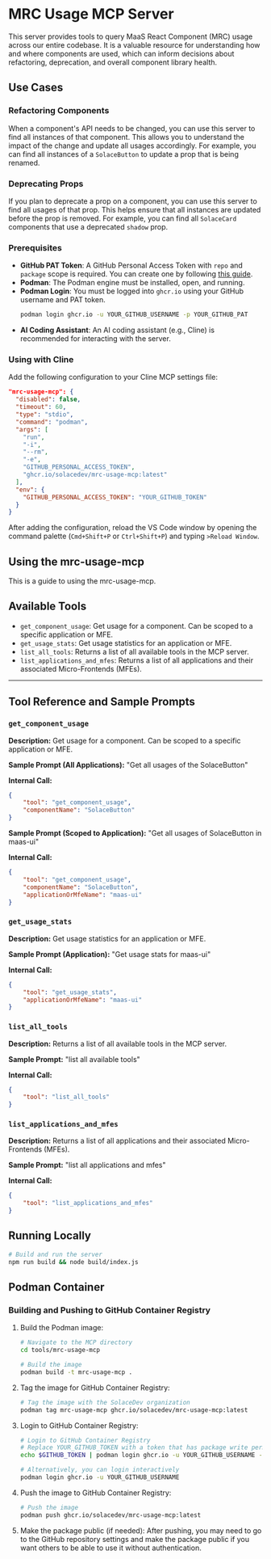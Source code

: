 # MRC Usage MCP Server

This server provides tools to query MaaS React Component (MRC) usage across our entire codebase. It is a valuable resource for understanding how and where components are used, which can inform decisions about refactoring, deprecation, and overall component library health.

## Use Cases

### Refactoring Components

When a component's API needs to be changed, you can use this server to find all instances of that component. This allows you to understand the impact of the change and update all usages accordingly. For example, you can find all instances of a `SolaceButton` to update a prop that is being renamed.

### Deprecating Props

If you plan to deprecate a prop on a component, you can use this server to find all usages of that prop. This helps ensure that all instances are updated before the prop is removed. For example, you can find all `SolaceCard` components that use a deprecated `shadow` prop.

### Prerequisites

- **GitHub PAT Token**: A GitHub Personal Access Token with `repo` and `package` scope is required. You can create one by following [this guide](https://docs.github.com/en/authentication/keeping-your-account-and-data-secure/creating-a-personal-access-token).
- **Podman**: The Podman engine must be installed, open, and running.
- **Podman Login**: You must be logged into `ghcr.io` using your GitHub username and PAT token.
  ```bash
  podman login ghcr.io -u YOUR_GITHUB_USERNAME -p YOUR_GITHUB_PAT
  ```
- **AI Coding Assistant**: An AI coding assistant (e.g., Cline) is recommended for interacting with the server.

### Using with Cline

Add the following configuration to your Cline MCP settings file:

```json
"mrc-usage-mcp": {
  "disabled": false,
  "timeout": 60,
  "type": "stdio",
  "command": "podman",
  "args": [
    "run",
    "-i",
    "--rm",
    "-e",
    "GITHUB_PERSONAL_ACCESS_TOKEN",
    "ghcr.io/solacedev/mrc-usage-mcp:latest"
  ],
  "env": {
    "GITHUB_PERSONAL_ACCESS_TOKEN": "YOUR_GITHUB_TOKEN"
  }
}
```

After adding the configuration, reload the VS Code window by opening the command palette (`Cmd+Shift+P` or `Ctrl+Shift+P`) and typing `>Reload Window`.

## Using the mrc-usage-mcp

This is a guide to using the mrc-usage-mcp.

## Available Tools

- `get_component_usage`: Get usage for a component. Can be scoped to a specific application or MFE.
- `get_usage_stats`: Get usage statistics for an application or MFE.
- `list_all_tools`: Returns a list of all available tools in the MCP server.
- `list_applications_and_mfes`: Returns a list of all applications and their associated Micro-Frontends (MFEs).

---

## Tool Reference and Sample Prompts

### `get_component_usage`

**Description:** Get usage for a component. Can be scoped to a specific application or MFE.

**Sample Prompt (All Applications):** "Get all usages of the SolaceButton"

**Internal Call:**

```json
{
	"tool": "get_component_usage",
	"componentName": "SolaceButton"
}
```

**Sample Prompt (Scoped to Application):** "Get all usages of SolaceButton in maas-ui"

**Internal Call:**

```json
{
	"tool": "get_component_usage",
	"componentName": "SolaceButton",
	"applicationOrMfeName": "maas-ui"
}
```

### `get_usage_stats`

**Description:** Get usage statistics for an application or MFE.

**Sample Prompt (Application):** "Get usage stats for maas-ui"

**Internal Call:**

```json
{
	"tool": "get_usage_stats",
	"applicationOrMfeName": "maas-ui"
}
```

### `list_all_tools`

**Description:** Returns a list of all available tools in the MCP server.

**Sample Prompt:** "list all available tools"

**Internal Call:**

```json
{
	"tool": "list_all_tools"
}
```

### `list_applications_and_mfes`

**Description:** Returns a list of all applications and their associated Micro-Frontends (MFEs).

**Sample Prompt:** "list all applications and mfes"

**Internal Call:**

```json
{
	"tool": "list_applications_and_mfes"
}
```

## Running Locally

```bash
# Build and run the server
npm run build && node build/index.js
```

## Podman Container

### Building and Pushing to GitHub Container Registry

1.  Build the Podman image:

    ```bash
    # Navigate to the MCP directory
    cd tools/mrc-usage-mcp

    # Build the image
    podman build -t mrc-usage-mcp .
    ```

2.  Tag the image for GitHub Container Registry:

    ```bash
    # Tag the image with the SolaceDev organization
    podman tag mrc-usage-mcp ghcr.io/solacedev/mrc-usage-mcp:latest
    ```

3.  Login to GitHub Container Registry:

    ```bash
    # Login to GitHub Container Registry
    # Replace YOUR_GITHUB_TOKEN with a token that has package write permissions
    echo $GITHUB_TOKEN | podman login ghcr.io -u YOUR_GITHUB_USERNAME --password-stdin

    # Alternatively, you can login interactively
    podman login ghcr.io -u YOUR_GITHUB_USERNAME
    ```

4.  Push the image to GitHub Container Registry:

    ```bash
    # Push the image
    podman push ghcr.io/solacedev/mrc-usage-mcp:latest
    ```

5.  Make the package public (if needed):
    After pushing, you may need to go to the GitHub repository settings and make the package public if you want others to be able to use it without authentication.
